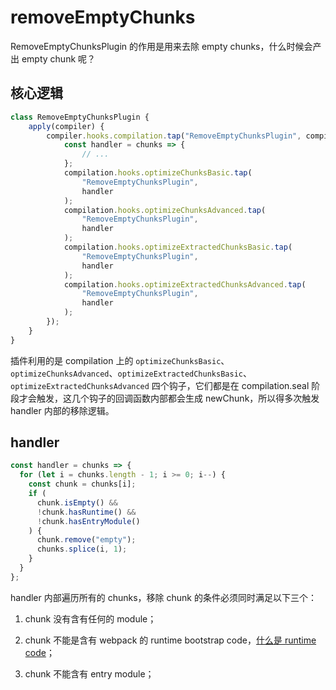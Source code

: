 # removeEmptyChunks

RemoveEmptyChunksPlugin 的作用是用来去除 empty chunks，什么时候会产出 empty chunk 呢？

## 核心逻辑

```js
class RemoveEmptyChunksPlugin {
	apply(compiler) {
		compiler.hooks.compilation.tap("RemoveEmptyChunksPlugin", compilation => {
			const handler = chunks => {
				// ...
			};
			compilation.hooks.optimizeChunksBasic.tap(
				"RemoveEmptyChunksPlugin",
				handler
			);
			compilation.hooks.optimizeChunksAdvanced.tap(
				"RemoveEmptyChunksPlugin",
				handler
			);
			compilation.hooks.optimizeExtractedChunksBasic.tap(
				"RemoveEmptyChunksPlugin",
				handler
			);
			compilation.hooks.optimizeExtractedChunksAdvanced.tap(
				"RemoveEmptyChunksPlugin",
				handler
			);
		});
	}
}
```

插件利用的是 compilation 上的 `optimizeChunksBasic`、`optimizeChunksAdvanced`、`optimizeExtractedChunksBasic`、`optimizeExtractedChunksAdvanced` 四个钩子，它们都是在 compilation.seal 阶段才会触发，这几个钩子的回调函数内部都会生成 newChunk，所以得多次触发 handler 内部的移除逻辑。

## handler

```js
const handler = chunks => {
  for (let i = chunks.length - 1; i >= 0; i--) {
    const chunk = chunks[i];
    if (
      chunk.isEmpty() &&
      !chunk.hasRuntime() &&
      !chunk.hasEntryModule()
    ) {
      chunk.remove("empty");
      chunks.splice(i, 1);
    }
  }
};
```

handler 内部遍历所有的 chunks，移除 chunk 的条件必须同时满足以下三个：

1. chunk 没有含有任何的 module；

2. chunk 不能是含有 webpack 的 runtime bootstrap code，[什么是 runtime code](./runtimeChunk.md)；

3. chunk 不能含有 entry module；